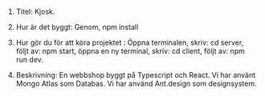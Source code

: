 1. Titel: Kjosk.

2. Hur är det byggt: Genom, npm install

3. Hur gör du för att köra projektet :
   Öppna terminalen, skriv: cd server, följt av: npm start, öppna en ny terminal, skriv: cd client, följt av: npm run dev.

4. Beskrivning: En webbshop byggt på Typescript och React. Vi har använt Mongo Atlas som Databas. Vi har använd Ant.design som designsystem.
